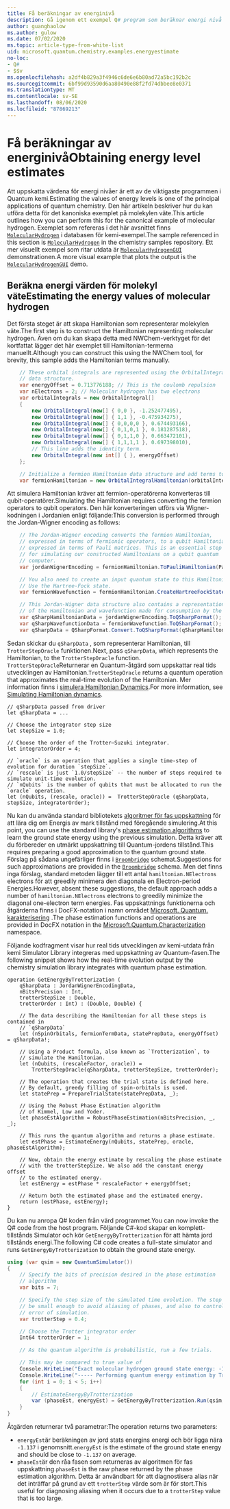 ```yaml
---
title: Få beräkningar av energinivå
description: Gå igenom ett exempel Q# program som beräknar energi nivå värden för molekyl väte.
author: guanghaolow
ms.author: gulow
ms.date: 07/02/2020
ms.topic: article-type-from-white-list
uid: microsoft.quantum.chemistry.examples.energyestimate
no-loc:
- Q#
- $$v
ms.openlocfilehash: a2df4b829a3f4946c6de6e6b80ad72a5bc192b2c
ms.sourcegitcommit: 6bf99d93590d6aa80490e88f2fd74dbbee8e0371
ms.translationtype: MT
ms.contentlocale: sv-SE
ms.lasthandoff: 08/06/2020
ms.locfileid: "87869213"
---
```

# <a name="obtaining-energy-level-estimates"></a><span data-ttu-id="d4d06-103">Få beräkningar av energinivå</span><span class="sxs-lookup"><span data-stu-id="d4d06-103">Obtaining energy level estimates</span></span>
<span data-ttu-id="d4d06-104">Att uppskatta värdena för energi nivåer är ett av de viktigaste programmen i Quantum kemi.</span><span class="sxs-lookup"><span data-stu-id="d4d06-104">Estimating the values of energy levels is one of the principal applications of quantum chemistry.</span></span> <span data-ttu-id="d4d06-105">Den här artikeln beskriver hur du kan utföra detta för det kanoniska exemplet på molekylen väte.</span><span class="sxs-lookup"><span data-stu-id="d4d06-105">This article outlines how you can perform this for the canonical example of molecular hydrogen.</span></span> <span data-ttu-id="d4d06-106">Exemplet som refereras i det här avsnittet finns [`MolecularHydrogen`](https://github.com/microsoft/Quantum/tree/master/samples/chemistry/MolecularHydrogen) i databasen för kemi-exempel.</span><span class="sxs-lookup"><span data-stu-id="d4d06-106">The sample referenced in this section is [`MolecularHydrogen`](https://github.com/microsoft/Quantum/tree/master/samples/chemistry/MolecularHydrogen) in the chemistry samples repository.</span></span> <span data-ttu-id="d4d06-107">Ett mer visuellt exempel som ritar utdata är [`MolecularHydrogenGUI`](https://github.com/microsoft/Quantum/tree/master/samples/chemistry/MolecularHydrogenGUI) demonstrationen.</span><span class="sxs-lookup"><span data-stu-id="d4d06-107">A more visual example that plots the output is the [`MolecularHydrogenGUI`](https://github.com/microsoft/Quantum/tree/master/samples/chemistry/MolecularHydrogenGUI) demo.</span></span>

## <a name="estimating-the-energy-values-of-molecular-hydrogen"></a><span data-ttu-id="d4d06-108">Beräkna energi värden för molekyl väte</span><span class="sxs-lookup"><span data-stu-id="d4d06-108">Estimating the energy values of molecular hydrogen</span></span>

<span data-ttu-id="d4d06-109">Det första steget är att skapa Hamiltonian som representerar molekylen väte.</span><span class="sxs-lookup"><span data-stu-id="d4d06-109">The first step is to construct the Hamiltonian representing molecular hydrogen.</span></span> <span data-ttu-id="d4d06-110">Även om du kan skapa detta med NWChem-verktyget för det kortfattat lägger det här exemplet till Hamiltonian-termerna manuellt.</span><span class="sxs-lookup"><span data-stu-id="d4d06-110">Although you can construct this using the NWChem tool, for brevity, this sample adds the Hamiltonian terms manually.</span></span>

```csharp
    // These orbital integrals are represented using the OrbitalIntegral
    // data structure.
    var energyOffset = 0.713776188; // This is the coulomb repulsion
    var nElectrons = 2; // Molecular hydrogen has two electrons
    var orbitalIntegrals = new OrbitalIntegral[]
    {
        new OrbitalIntegral(new[] { 0,0 }, -1.252477495),
        new OrbitalIntegral(new[] { 1,1 }, -0.475934275),
        new OrbitalIntegral(new[] { 0,0,0,0 }, 0.674493166),
        new OrbitalIntegral(new[] { 0,1,0,1 }, 0.181287518),
        new OrbitalIntegral(new[] { 0,1,1,0 }, 0.663472101),
        new OrbitalIntegral(new[] { 1,1,1,1 }, 0.697398010),
        // This line adds the identity term.
        new OrbitalIntegral(new int[] { }, energyOffset)
    };

    // Initialize a fermion Hamiltonian data structure and add terms to it.
    var fermionHamiltonian = new OrbitalIntegralHamiltonian(orbitalIntegrals).ToFermionHamiltonian();
```

<span data-ttu-id="d4d06-111">Att simulera Hamiltonian kräver att fermion-operatörerna konverteras till qubit-operatörer.</span><span class="sxs-lookup"><span data-stu-id="d4d06-111">Simulating the Hamiltonian requires converting the fermion operators to qubit operators.</span></span> <span data-ttu-id="d4d06-112">Den här konverteringen utförs via Wigner-kodningen i Jordanien enligt följande:</span><span class="sxs-lookup"><span data-stu-id="d4d06-112">This conversion is performed through the Jordan-Wigner encoding as follows:</span></span>

```csharp
    // The Jordan-Wigner encoding converts the fermion Hamiltonian, 
    // expressed in terms of fermionic operators, to a qubit Hamiltonian,
    // expressed in terms of Pauli matrices. This is an essential step
    // for simulating our constructed Hamiltonians on a qubit quantum
    // computer.
    var jordanWignerEncoding = fermionHamiltonian.ToPauliHamiltonian(Pauli.QubitEncoding.JordanWigner);

    // You also need to create an input quantum state to this Hamiltonian.
    // Use the Hartree-Fock state.
    var fermionWavefunction = fermionHamiltonian.CreateHartreeFockState(nElectrons);

    // This Jordan-Wigner data structure also contains a representation 
    // of the Hamiltonian and wavefunction made for consumption by the Q# operations.
    var qSharpHamiltonianData = jordanWignerEncoding.ToQSharpFormat();
    var qSharpWavefunctionData = fermionWavefunction.ToQSharpFormat();
    var qSharpData = QSharpFormat.Convert.ToQSharpFormat(qSharpHamiltonianData, qSharpWavefunctionData);
```

<span data-ttu-id="d4d06-113">Sedan skickar du `qSharpData` , som representerar Hamiltonian, till `TrotterStepOracle` funktionen.</span><span class="sxs-lookup"><span data-stu-id="d4d06-113">Next, pass `qSharpData`, which represents the Hamiltonian, to the `TrotterStepOracle` function.</span></span> <span data-ttu-id="d4d06-114">`TrotterStepOracle`Returnerar en Quantum-åtgärd som uppskattar real tids utvecklingen av Hamiltonian.</span><span class="sxs-lookup"><span data-stu-id="d4d06-114">`TrotterStepOracle` returns a quantum operation that approximates the real-time evolution of the Hamiltonian.</span></span> <span data-ttu-id="d4d06-115">Mer information finns i [simulera Hamiltonian Dynamics](xref:microsoft.quantum.chemistry.concepts.simulationalgorithms).</span><span class="sxs-lookup"><span data-stu-id="d4d06-115">For more information, see [Simulating Hamiltonian dynamics](xref:microsoft.quantum.chemistry.concepts.simulationalgorithms).</span></span>

```qsharp
// qSharpData passed from driver
let qSharpData = ... 

// Choose the integrator step size
let stepSize = 1.0;

// Choose the order of the Trotter—Suzuki integrator.
let integratorOrder = 4;

// `oracle` is an operation that applies a single time-step of evolution for duration `stepSize`.
// `rescale` is just `1.0/stepSize` -- the number of steps required to simulate unit-time evolution.
// `nQubits` is the number of qubits that must be allocated to run the `oracle` operation.
let (nQubits, (rescale, oracle)) =  TrotterStepOracle (qSharpData, stepSize, integratorOrder);
```

<span data-ttu-id="d4d06-116">Nu kan du använda standard bibliotekets [algoritmer för fas uppskattning](xref:microsoft.quantum.libraries.characterization) för att lära dig om Energis av mark tillstånd med föregående simulering.</span><span class="sxs-lookup"><span data-stu-id="d4d06-116">At this point, you can use the standard library's [phase estimation algorithms](xref:microsoft.quantum.libraries.characterization) to learn the ground state energy using the previous simulation.</span></span> <span data-ttu-id="d4d06-117">Detta kräver att du förbereder en utmärkt uppskattning till Quantum-jordens tillstånd.</span><span class="sxs-lookup"><span data-stu-id="d4d06-117">This requires preparing a good approximation to the quantum ground state.</span></span> <span data-ttu-id="d4d06-118">Förslag på sådana ungefärliger finns i [`Broombridge`](xref:microsoft.quantum.libraries.chemistry.schema.broombridge) schemat.</span><span class="sxs-lookup"><span data-stu-id="d4d06-118">Suggestions for such approximations are provided in the [`Broombridge`](xref:microsoft.quantum.libraries.chemistry.schema.broombridge) schema.</span></span> <span data-ttu-id="d4d06-119">Men det finns inga förslag, standard metoden lägger till ett antal `hamiltonian.NElectrons` electrons för att greedily minimera den diagonala en Electron-period Energies.</span><span class="sxs-lookup"><span data-stu-id="d4d06-119">However, absent these suggestions, the default approach adds a number of `hamiltonian.NElectrons` electrons to greedily minimize the diagonal one-electron term energies.</span></span> <span data-ttu-id="d4d06-120">Fas uppskattnings funktionerna och åtgärderna finns i DocFX-notation i namn området [Microsoft. Quantum. karakterisering](xref:microsoft.quantum.characterization) .</span><span class="sxs-lookup"><span data-stu-id="d4d06-120">The phase estimation functions and operations are provided in DocFX notation in the [Microsoft.Quantum.Characterization](xref:microsoft.quantum.characterization) namespace.</span></span>

<span data-ttu-id="d4d06-121">Följande kodfragment visar hur real tids utvecklingen av kemi-utdata från kemi Simulator Library integreras med uppskattning av Quantum-fasen.</span><span class="sxs-lookup"><span data-stu-id="d4d06-121">The following snippet shows how the real-time evolution output by the chemistry simulation library integrates with quantum phase estimation.</span></span>

```qsharp
operation GetEnergyByTrotterization (
    qSharpData : JordanWignerEncodingData, 
    nBitsPrecision : Int, 
    trotterStepSize : Double, 
    trotterOrder : Int) : (Double, Double) {
    
    // The data describing the Hamiltonian for all these steps is contained in
    // `qSharpData`
    let (nSpinOrbitals, fermionTermData, statePrepData, energyOffset) = qSharpData!;
    
    // Using a Product formula, also known as `Trotterization`, to
    // simulate the Hamiltonian.
    let (nQubits, (rescaleFactor, oracle)) = 
        TrotterStepOracle(qSharpData, trotterStepSize, trotterOrder);
    
    // The operation that creates the trial state is defined here.
    // By default, greedy filling of spin-orbitals is used.
    let statePrep = PrepareTrialState(statePrepData, _);
    
    // Using the Robust Phase Estimation algorithm
    // of Kimmel, Low and Yoder.
    let phaseEstAlgorithm = RobustPhaseEstimation(nBitsPrecision, _, _);
    
    // This runs the quantum algorithm and returns a phase estimate.
    let estPhase = EstimateEnergy(nQubits, statePrep, oracle, phaseEstAlgorithm);
    
    // Now, obtain the energy estimate by rescaling the phase estimate
    // with the trotterStepSize. We also add the constant energy offset
    // to the estimated energy.
    let estEnergy = estPhase * rescaleFactor + energyOffset;
    
    // Return both the estimated phase and the estimated energy.
    return (estPhase, estEnergy);
}
```

<span data-ttu-id="d4d06-122">Du kan nu anropa Q# koden från värd programmet.</span><span class="sxs-lookup"><span data-stu-id="d4d06-122">You can now invoke the Q# code from the host program.</span></span> <span data-ttu-id="d4d06-123">Följande C#-kod skapar en komplett-tillstånds Simulator och kör `GetEnergyByTrotterization` för att hämta jord tillstånds energi.</span><span class="sxs-lookup"><span data-stu-id="d4d06-123">The following C# code creates a full-state simulator and runs `GetEnergyByTrotterization` to obtain the ground state energy.</span></span>

```csharp
using (var qsim = new QuantumSimulator())
{
    // Specify the bits of precision desired in the phase estimation 
    // algorithm
    var bits = 7;

    // Specify the step size of the simulated time evolution. The step size needs to
    // be small enough to avoid aliasing of phases, and also to control the
    // error of simulation.
    var trotterStep = 0.4;

    // Choose the Trotter integrator order
    Int64 trotterOrder = 1;

    // As the quantum algorithm is probabilistic, run a few trials.

    // This may be compared to true value of
    Console.WriteLine("Exact molecular hydrogen ground state energy: -1.137260278.\n");
    Console.WriteLine("----- Performing quantum energy estimation by Trotter simulation algorithm");
    for (int i = 0; i < 5; i++)
    {
        // EstimateEnergyByTrotterization
        var (phaseEst, energyEst) = GetEnergyByTrotterization.Run(qsim, qSharpData, bits, trotterStep, trotterOrder).Result;
    }
}
```

<span data-ttu-id="d4d06-124">Åtgärden returnerar två parametrar:</span><span class="sxs-lookup"><span data-stu-id="d4d06-124">The operation returns two parameters:</span></span> 

- <span data-ttu-id="d4d06-125">`energyEst`är beräkningen av jord stats energins energi och bör ligga nära `-1.137` i genomsnitt.</span><span class="sxs-lookup"><span data-stu-id="d4d06-125">`energyEst` is the estimate of the ground state energy and should be close to `-1.137` on average.</span></span> 
- <span data-ttu-id="d4d06-126">`phaseEst`är den råa fasen som returneras av algoritmen för fas uppskattning.</span><span class="sxs-lookup"><span data-stu-id="d4d06-126">`phaseEst` is the raw phase returned by the phase estimation algorithm.</span></span> <span data-ttu-id="d4d06-127">Detta är användbart för att diagnostisera alias när det inträffar på grund av ett `trotterStep` värde som är för stort.</span><span class="sxs-lookup"><span data-stu-id="d4d06-127">This useful for diagnosing aliasing when it occurs due to a `trotterStep` value that is too large.</span></span>
